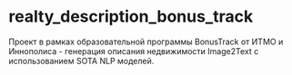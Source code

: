 # realty_description_bonus_track
Проект в рамках образовательной программы BonusTrack от ИТМО и Иннополиса - генерация описания недвижимости Image2Text с использованием SOTA NLP моделей.
